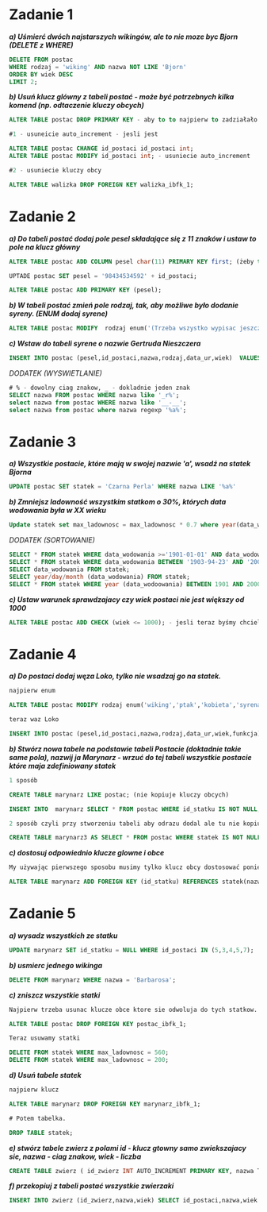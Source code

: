 # Zadanie 1

***a) Uśmierć dwóch najstarszych wikingów, ale to nie moze byc Bjorn (DELETE z WHERE)***

```sql
DELETE FROM postac
WHERE rodzaj = 'wiking' AND nazwa NOT LIKE 'Bjorn'
ORDER BY wiek DESC
LIMIT 2;
```

***b) Usuń klucz glówny z tabeli postać - może być potrzebnych kilka komend (np. odtaczenie kluczy obcych)***

```sql
ALTER TABLE postac DROP PRIMARY KEY - aby to to najpierw to zadziałało

#1 - usuneicie auto_increment - jesli jest

ALTER TABLE postac CHANGE id_postaci id_postaci int;
ALTER TABLE postac MODIFY id_postaci int; - usuniecie auto_increment

#2 - usuniecie kluczy obcy

ALTER TABLE walizka DROP FOREIGN KEY walizka_ibfk_1; 
```

# Zadanie 2

***a) Do tabeli postać dodaj pole pesel składające się z 11 znaków i ustaw to pole na klucz główny***

```sql
ALTER TABLE postac ADD COLUMN pesel char(11) PRIMARY KEY first; (żeby to zadziałało, to trzeba ustawić coś w tabeli)

UPTADE postac SET pesel = '98434534592' + id_postaci;

ALTER TABLE postac ADD PRIMARY KEY (pesel);
```

***b) W tabeli postać zmień pole rodzaj, tak, aby możliwe było dodanie syreny. (ENUM dodaj syrene)***

```sql
ALTER TABLE postac MODIFY  rodzaj enum('(Trzeba wszystko wypisac jeszcze raz + coś nowego)')
```

***c) Wstaw do tabeli syrene o nazwie Gertruda Nieszczera***

```sql
INSERT INTO postac (pesel,id_postaci,nazwa,rodzaj,data_ur,wiek)  VALUES ('23423423423',5,'Gertruda Nieszczera', 'syrena', '2023-11-23',125);
````

*DODATEK (WYSWIETLANIE)*

```sql
# % - dowolny ciag znakow, _ - dokladnie jeden znak
SELECT nazwa FROM postac WHERE nazwa like '_r%';
select nazwa from postac WHERE nazwa like '__-__';
select nazwa from postac where nazwa regexp '%a%';
```

# Zadanie 3 

***a) Wszystkie postacie, które mają w swojej nazwie 'a', wsadź na statek Bjorna***

```sql
UPDATE postac SET statek = 'Czarna Perla' WHERE nazwa LIKE '%a%'
```

***b) Zmniejsz ladowność wszystkim statkom o 30%, których data wodowania była w XX wieku***

```sql
Update statek set max_ladownosc = max_ladownosc * 0.7 where year(data_wodowania) between 1701 and 2001;
```

*DODATEK (SORTOWANIE)*

```sql
SELECT * FROM statek WHERE data_wodowania >='1901-01-01' AND data_wodowania <= '2003-10-02';
SELECT * FROM statek WHERE data_wodowania BETWEEN '1903-94-23' AND '2009-12-31';
SELECT data_wodowania FROM statek;
SELECT year/day/month (data_wodowania) FROM statek;
SELECT * FROM statek WHERE year (data_wodoowania) BETWEEN 1901 AND 2000;
```

***c) Ustaw warunek sprawdzajacy czy wiek postaci nie jest większy od 1000***

```sql
ALTER TABLE postac ADD CHECK (wiek <= 1000); - jesli teraz byśmy chcieli cos zmienic w tabeli to musi to spelniać to.
```

# Zadanie 4

***a) Do postaci dodaj węza Loko, tylko nie wsadzaj go na statek.***

```sql
najpierw enum

ALTER TABLE postac MODIFY rodzaj enum('wiking','ptak','kobieta','syrena','waz');

teraz waz Loko

INSERT INTO postac (pesel,id_postaci,nazwa,rodzaj,data_ur,wiek,funkcja) VALUES ('12345678910','6','Loko','waz','2023-11-20',12,'waz');
```

***b) Stwórz nowa tabele na podstawie tabeli Postacie (doktadnie takie same pola), 
nazwij ja Marynarz - wrzuć do tej tabeli wszystkie postacie które maja zdefiniowany statek***

```sql
1 sposób

CREATE TABLE marynarz LIKE postac; (nie kopiuje kluczy obcych)

INSERT INTO  marynarz SELECT * FROM postac WHERE id_statku IS NOT NULL;

2 sposób czyli przy stworzeniu tabeli aby odrazu dodal ale tu nie kopiuje klucza glownego i obcego.

CREATE TABLE marynarz3 AS SELECT * FROM postac WHERE statek IS NOT NULL;
```

***c) dostosuj odpowiednio klucze glowne i obce***

```sql
My używając pierwszego sposobu musimy tylko klucz obcy dostosować ponieważ juz mamy juz głowny.

ALTER TABLE marynarz ADD FOREIGN KEY (id_statku) REFERENCES statek(nazwa_statku);
```

# Zadanie 5

***a) wysadz wszystkich ze statku***

```sql
UPDATE marynarz SET id_statku = NULL WHERE id_postaci IN (5,3,4,5,7);
```

***b) usmierc jednego wikinga***

```sql
DELETE FROM marynarz WHERE nazwa = 'Barbarosa';
```

***c) zniszcz wszystkie statki***

```sql
Najpierw trzeba usunac klucze obce ktore sie odwoluja do tych statkow.

ALTER TABLE postac DROP FOREIGN KEY postac_ibfk_1;

Teraz usuwamy statki

DELETE FROM statek WHERE max_ladownosc = 560;
DELETE FROM statek WHERE max_ladownosc = 200;

```

***d) Usuń tabele statek***

```sql
najpierw klucz

ALTER TABLE marynarz DROP FOREIGN KEY marynarz_ibfk_1;

# Potem tabelka.

DROP TABLE statek;
```

***e) stwórz tabele zwierz z polami id - klucz gtowny samo zwiekszajacy sie, nazwa - ciag znakow, wiek - liczba***

```sql
CREATE TABLE zwierz ( id_zwierz INT AUTO_INCREMENT PRIMARY KEY, nazwa TEXT, wiek INT );
```

***f) przekopiuj z tabeli postać wszystkie zwierzaki***

```sql
INSERT INTO zwierz (id_zwierz,nazwa,wiek) SELECT id_postaci,nazwa,wiek FROM  postac WHERE rodzaj IN ('waz','ptak');
```

